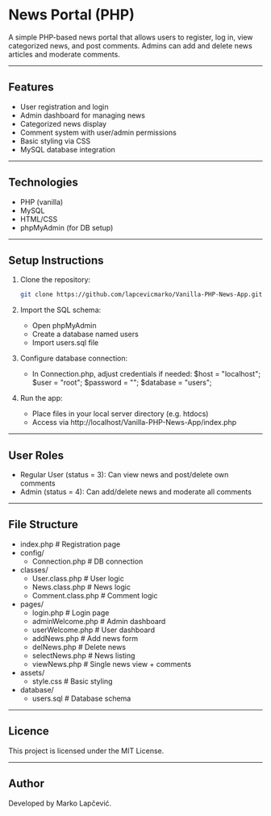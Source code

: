 # News Portal (PHP)

A simple PHP-based news portal that allows users to register, log in, view categorized news, and post comments. Admins can add and delete news articles and moderate comments.

---

## Features

- User registration and login
- Admin dashboard for managing news
- Categorized news display
- Comment system with user/admin permissions
- Basic styling via CSS
- MySQL database integration

---

## Technologies

- PHP (vanilla)
- MySQL
- HTML/CSS
- phpMyAdmin (for DB setup)

---

## Setup Instructions

1. Clone the repository:
   ```bash
   git clone https://github.com/lapcevicmarko/Vanilla-PHP-News-App.git

2. Import the SQL schema:
   - Open phpMyAdmin
   - Create a database named users
   - Import users.sql file

3. Configure database connection:
   - In Connection.php, adjust credentials if needed:
     $host = "localhost";
     $user = "root";
     $password = "";
     $database = "users";
     
4. Run the app:
   - Place files in your local server directory (e.g. htdocs)
   - Access via http://localhost/Vanilla-PHP-News-App/index.php
  
---

## User Roles

- Regular User (status = 3): Can view news and post/delete own comments
- Admin (status = 4): Can add/delete news and moderate all comments

---

## File Structure

- index.php                 # Registration page
- config/
   - Connection.php         # DB connection
- classes/
   - User.class.php         # User logic
   - News.class.php         # News logic
   - Comment.class.php      # Comment logic
- pages/
   - login.php              # Login page
   - adminWelcome.php       # Admin dashboard
   - userWelcome.php        # User dashboard
   - addNews.php            # Add news form
   - delNews.php            # Delete news
   - selectNews.php         # News listing
   - viewNews.php           # Single news view + comments
- assets/
   - style.css              # Basic styling
- database/
   - users.sql              # Database schema

---

## Licence

This project is licensed under the MIT License.

---

## Author

Developed by Marko Lapčević.